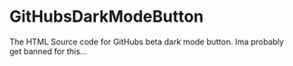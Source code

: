 # GitHubsDarkModeButton
The HTML Source code for GitHubs beta dark mode button. Ima probably get banned for this...
